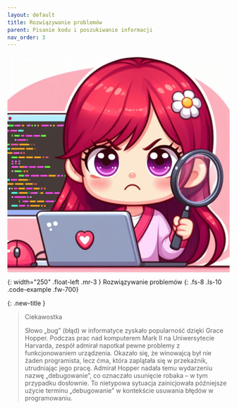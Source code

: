 ```yaml
---
layout: default
title: Rozwiązywanie problemów
parent: Pisanie kodu i poszukiwanie informacji
nav_order: 3
---
```

![](../../images/intros/debugging.jpg){: width="250" .float-left .mr-3 }
Rozwiązywanie problemów
{: .fs-8 .ls-10 .code-example .fw-700}

{: .new-title }
> Ciekawostka
>
> Słowo „bug” (błąd) w informatyce zyskało popularność dzięki Grace Hopper. Podczas prac nad komputerem Mark II na Uniwersytecie Harvarda, zespół admirał napotkał pewne problemy z funkcjonowaniem urządzenia. Okazało się, że winowajcą był nie żaden programista, lecz ćma, która zaplątała się w przekaźnik, utrudniając jego pracę. Admirał Hopper nadała temu wydarzeniu nazwę „debugowanie”, co oznaczało usunięcie robaka – w tym przypadku dosłownie. To nietypowa sytuacja zainicjowała późniejsze użycie terminu „debugowanie” w kontekście usuwania błędów w programowaniu.
